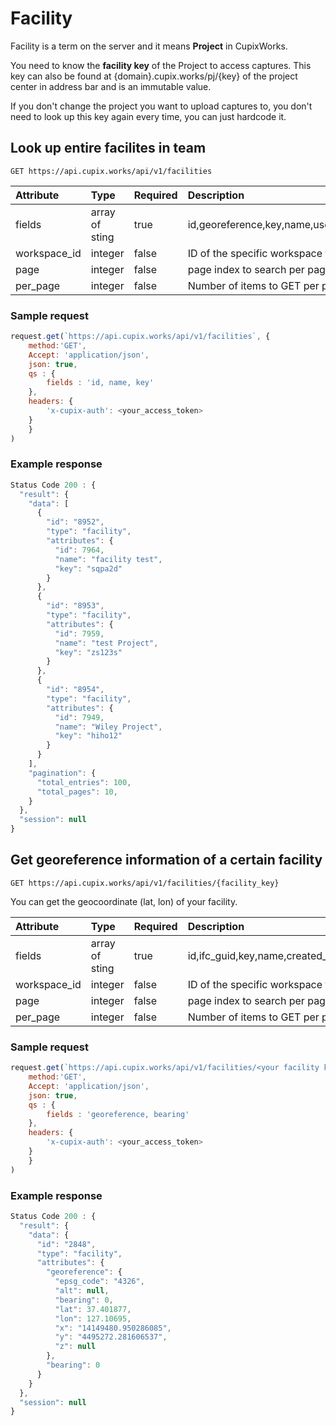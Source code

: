 # Facility

Facility is a term on the server and it means **Project** in CupixWorks.

You need to know the **facility key** of the Project to access captures. This key can also be found at {domain}.cupix.works/pj/{key} of the project center in address bar and is an immutable value.

If you don't change the project you want to upload captures to, you don't need to look up this key again every time, you can just hardcode it.

## Look up entire facilites in team

`GET https://api.cupix.works/api/v1/facilities`

| Attribute    | Type           | Required | Description                                   |
| :----------- | :------------- | :------- | :-------------------------------------------- |
| fields       | array of sting | true     | id,georeference,key,name,user,workspace,permission         |
| workspace_id | integer        | false    | ID of the specific workspace to search within |
| page         | integer        | false    | page index to search per page                 |
| per_page     | integer        | false    | Number of items to GET per page               |

### Sample request

```js
request.get(`https://api.cupix.works/api/v1/facilities`, {
    method:'GET',
    Accept: 'application/json',
    json: true,
    qs : {
        fields : 'id, name, key'
    },
    headers: {
    	'x-cupix-auth': <your_access_token>
    }
    }
)
```

### Example response

```js
Status Code 200 : {
  "result": {
    "data": [
      {
        "id": "8952",
        "type": "facility",
        "attributes": {
          "id": 7964,
          "name": "facility test",
          "key": "sqpa2d"
        }
      },
      {
        "id": "8953",
        "type": "facility",
        "attributes": {
          "id": 7959,
          "name": "test Project",
          "key": "zs123s"
        }
      },
      {
        "id": "8954",
        "type": "facility",
        "attributes": {
          "id": 7949,
          "name": "Wiley Project",
          "key": "hiho12"
        }
      }
    ],
    "pagination": {
      "total_entries": 100,
      "total_pages": 10,
    }
  },
  "session": null
}
```


## Get georeference information of a certain facility 

`GET https://api.cupix.works/api/v1/facilities/{facility_key}`

You can get the geocoordinate (lat, lon) of your facility.

| Attribute    | Type           | Required | Description                                   |
| :----------- | :------------- | :------- | :-------------------------------------------- |
| fields       | array of sting | true     | id,ifc_guid,key,name,created_at,updated_at,copied_from,copy_state,permission,address,bearing,location,use_georeference,georeference         |
| workspace_id | integer        | false    | ID of the specific workspace to search within |
| page         | integer        | false    | page index to search per page                 |
| per_page     | integer        | false    | Number of items to GET per page               |



### Sample request

```js
request.get(`https://api.cupix.works/api/v1/facilities/<your facility key>`, {
    method:'GET',
    Accept: 'application/json',
    json: true,
    qs : {
        fields : 'georeference, bearing'
    },
    headers: {
    	'x-cupix-auth': <your_access_token>
    }
    }
)
```


### Example response

```js
Status Code 200 : {
  "result": {
    "data": {
      "id": "2848",
      "type": "facility",
      "attributes": {
        "georeference": {
          "epsg_code": "4326",
          "alt": null,
          "bearing": 0,
          "lat": 37.401877,
          "lon": 127.10695,
          "x": "14149480.950286085",
          "y": "4495272.281606537",
          "z": null
        },
        "bearing": 0
      }
    }
  },
  "session": null
}
```
